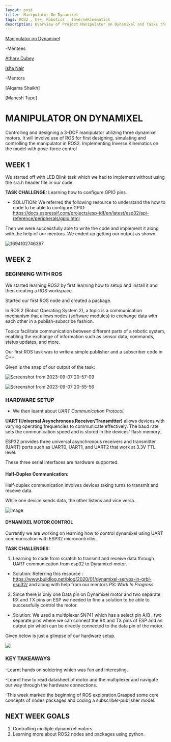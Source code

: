 ```yaml
---
layout: post
title:  Manipulator On Dynamixel
tags: ROS2 , C++, Robotics , InverseKinematics
description: Overview of Project Manipulator on Dynamixel and Tasks throughout Week 1-2
---
```



[Manipulator on Dynamixel](https://github.com/proatharv/Manipulator-on-Dynamixel-)

-Mentees

[Atharv Dubey](https://github.com/proatharv)

[Isha Nair](https://github.com/IshaNair09)

-Mentors

[Alqama Shaikh]

[Mahesh Tupe]


# MANIPULATOR ON DYNAMIXEL

Controlling and designing a 3-DOF manipulator utilizing three dynamixel motors. It will involve use of ROS for first designing, simulating and controlling the manipulator in ROS2. 
Implementing Inverse Kinematics on the model with pose-force control

## WEEK 1 

We started off with LED Blink task which we had to implement without using the sra.h header file in our code. 

**TASK CHALLENGE:** Learning how to configure GPIO pins.
- SOLUTION:
We referred the following resource  to understand the how to code to be able to configure GPIO:  https://docs.espressif.com/projects/esp-idf/en/latest/esp32/api-reference/peripherals/gpio.html

Then we were successfully able to write the code and implement it along with the help of our mentors. We ended up getting our output as shown:

![1694102746397](https://github.com/proatharv/Manipulator-on-Dynamixel-/assets/142431248/4a4d3dbd-1fd7-4525-931c-4749e99ad010)



## WEEK 2

###  BEGINNING WITH ROS

We started learning ROS2 by first learning how to setup and install it and then creating a ROS workspace.

Started our first ROS node and created a package.

In ROS 2 (Robot Operating System 2), a topic is a communication mechanism that allows nodes (software modules) to exchange data with each other in a publish-subscribe fashion.

Topics facilitate communication between different parts of a robotic system, enabling the exchange of information such as sensor data, commands, status updates, and more.

Our first ROS task was to write a simple publisher and a subscriber code in C++.

Given is the snap of our output of the task:

![Screenshot from 2023-09-07 20-57-09](https://github.com/proatharv/Manipulator-on-Dynamixel-/assets/142431248/db485688-9fa4-4639-94d6-11a8a59a865c)

![Screenshot from 2023-09-07 20-55-56](https://github.com/proatharv/Manipulator-on-Dynamixel-/assets/142431248/f8864336-5213-4520-b918-8fda371e1214)

### HARDWARE SETUP

- We then learnt about *UART Communication Protocol.*

**UART (Universal Asynchronous Receiver/Transmitter)** allows devices with varying operating frequencies to communicate effectively. 
The baud rate sets the communication speed and is stored in the devices' flash memory.

ESP32 provides three universal asynchronous receivers and transmitter (UART) ports such as UART0, UART1, and UART2 that work at 3.3V TTL level.

These three serial interfaces are hardware supported.

#### Half-Duplex Communication:
Half-duplex communication involves devices taking turns to transmit and receive data.

While one device sends data, the other listens and vice versa.

![image](https://github.com/proatharv/Manipulator-on-Dynamixel-/assets/142431248/59ba9449-5e35-480a-8c18-b8bf92c7f19b)


#### DYNAMIXEL MOTOR CONTROL 

Currently we are working on learning how to control dynamixel using UART communication with ESP32 microcontroller.

**TASK CHALLENGES:**
1. Learning to code from scratch to transmit and receive data through UART communication from esp32 to Dynamixel motor.
- Solution:
Referring this resource :  https://www.buildlog.net/blog/2020/01/dynamixel-servos-in-grbl-esp32/ and  along with help from our mentors
 *PS: Work In Progress*
 
2. Since there is only one Data pin on Dynamixel motor and two separate RX and TX pins on ESP we needed to find a solution to be able to successfully control the motor.
- Solution:
We used a multiplexer SN741 which has a select pin A/B , two separate pins where we can connect the RX and TX pins of ESP and an output pin which can be directly connected to the data pin of the motor.

Given below is just a glimpse of our hardware setup.

![](https://hackmd.io/_uploads/SkaOCNcA3.jpg)




### KEY TAKEAWAYS
-Learnt hands on soldering which was fun and interesting.

-Learnt how to read datasheet of motor and the multiplexer and navigate our way through the hardware connections.

-This week marked the beginning of ROS exploration.Grasped some core concepts of nodes packages and coding a subscriber-publisher model.


## NEXT WEEK GOALS
1. Controlling multiple dynamixel motors.
2. Learning more about ROS2 nodes and packages using python.
